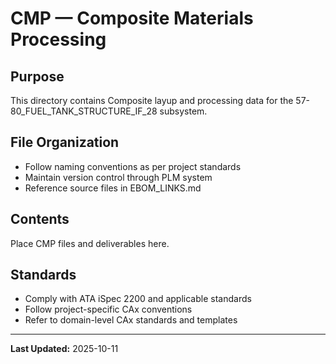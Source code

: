 # CMP — Composite Materials Processing

## Purpose

This directory contains Composite layup and processing data for the 57-80_FUEL_TANK_STRUCTURE_IF_28 subsystem.

## File Organization

- Follow naming conventions as per project standards
- Maintain version control through PLM system
- Reference source files in EBOM_LINKS.md

## Contents

Place CMP files and deliverables here.

## Standards

- Comply with ATA iSpec 2200 and applicable standards
- Follow project-specific CAx conventions
- Refer to domain-level CAx standards and templates

---

**Last Updated:** 2025-10-11
